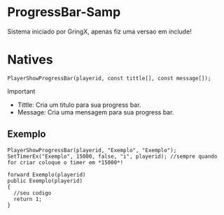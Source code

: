 # ProgressBar-Samp
Sistema iniciado por GringX, apenas fiz uma versao em include!

# Natives
```pawn
PlayerShowProgressBar(playerid, const tittle[], const message[]);
```
> [!IMPORTANT]
> - Tittle: Cria um titulo para sua progress bar.
> - Message: Cria uma mensagem para sua progress bar.

## Exemplo
```pawn
PlayerShowProgressBar(playerid, "Exemplo", "Exemplo");
SetTimerEx("Exemplo", 15000, false, "i", playerid); //sempre quando for criar coloque o timer em *15000*!

forward Exemplo(playerid)
public Exemplo(playerid)
{
  //seu codigo
  return 1;
}
```
